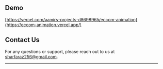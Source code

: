 ## Demo
[https://vercel.com/aamirs-projects-d8698965/eccom-animation](https://eccom-animation.vercel.app/)


## Contact Us

For any questions or support, please reach out to us at [sharfaraz256@gmail.com](mailto:sharfaraz256@gmail.com).

---
